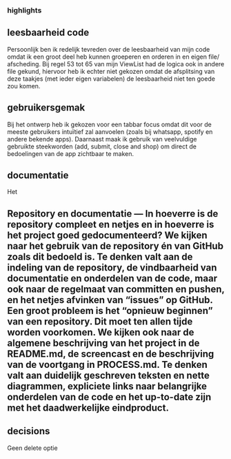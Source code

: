 ### highlights

## leesbaarheid code
Persoonlijk ben ik redelijk tevreden over de leesbaarheid van mijn code omdat ik een groot deel heb kunnen groeperen en orderen in en eigen file/ afscheding. Bij regel 53 tot 65 van mijn ViewList had de logica ook in andere file gekund, hiervoor heb ik echter niet gekozen omdat de afsplitsing van deze taakjes (met ieder eigen variabelen) de leesbaarheid niet ten goede zou komen.

## gebruikersgemak 
Bij het ontwerp heb ik gekozen voor een tabbar focus omdat dit voor de meeste gebruikers intuïtief zal aanvoelen (zoals bij whatsapp, spotify en andere bekende apps). Daarnaast maak ik gebruik van veelvuldige gebruikte steekworden (add, submit, close and shop) om direct de bedoelingen van de app zichtbaar te maken.  

## documentatie 
Het 


## Repository en documentatie — In hoeverre is de repository compleet en netjes en in hoeverre is het project goed gedocumenteerd? We kijken naar het gebruik van de repository én van GitHub zoals dit bedoeld is. Te denken valt aan de indeling van de repository, de vindbaarheid van documentatie en onderdelen van de code, maar ook naar de regelmaat van committen en pushen, en het netjes afvinken van “issues” op GitHub. Een groot probleem is het “opnieuw beginnen” van een repository. Dit moet ten allen tijde worden voorkomen. We kijken ook naar de algemene beschrijving van het project in de README.md, de screencast en de beschrijving van de voortgang in PROCESS.md. Te denken valt aan duidelijk geschreven teksten en nette diagrammen, expliciete links naar belangrijke onderdelen van de code en het up-to-date zijn met het daadwerkelijke eindproduct.

## decisions
Geen delete optie 
